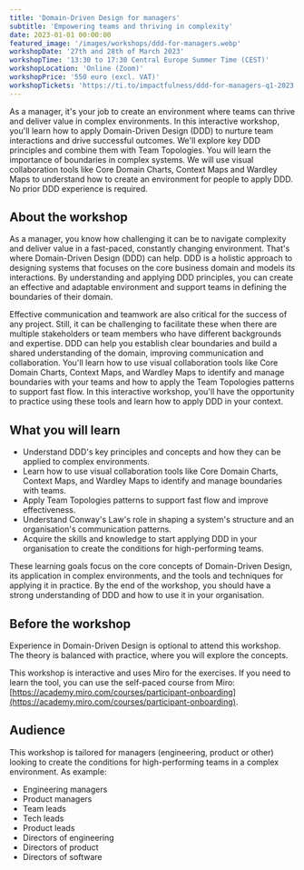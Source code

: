 ```yaml
---
title: 'Domain-Driven Design for managers'
subtitle: 'Empowering teams and thriving in complexity'
date: 2023-01-01 00:00:00
featured_image: '/images/workshops/ddd-for-managers.webp'
workshopDate: '27th and 28th of March 2023'
workshopTime: '13:30 to 17:30 Central Europe Summer Time (CEST)'
workshopLocation: 'Online (Zoom)'
workshopPrice: '550 euro (excl. VAT)'
workshopTickets: 'https://ti.to/impactfulness/ddd-for-managers-q1-2023'
---
```


As a manager, it's your job to create an environment where teams can thrive and deliver value in complex environments. In this interactive workshop, you'll learn how to apply Domain-Driven Design (DDD) to nurture team interactions and drive successful outcomes. We'll explore key DDD principles and combine them with Team Topologies. You will learn the importance of boundaries in complex systems. We will use visual collaboration tools like Core Domain Charts, Context Maps and Wardley Maps to understand how to create an environment for people to apply DDD. No prior DDD experience is required.

## About the workshop
As a manager, you know how challenging it can be to navigate complexity and deliver value in a fast-paced, constantly changing environment. That's where Domain-Driven Design (DDD) can help. DDD is a holistic approach to designing systems that focuses on the core business domain and models its interactions. By understanding and applying DDD principles, you can create an effective and adaptable environment and support teams in defining the boundaries of their domain.

Effective communication and teamwork are also critical for the success of any project. Still, it can be challenging to facilitate these when there are multiple stakeholders or team members who have different backgrounds and expertise. DDD can help you establish clear boundaries and build a shared understanding of the domain, improving communication and collaboration. You'll learn how to use visual collaboration tools like Core Domain Charts, Context Maps, and Wardley Maps to identify and manage boundaries with your teams and how to apply the Team Topologies patterns to support fast flow. In this interactive workshop, you'll have the opportunity to practice using these tools and learn how to apply DDD in your context.

## What you will learn
- Understand DDD's key principles and concepts and how they can be applied to complex environments.
- Learn how to use visual collaboration tools like Core Domain Charts, Context Maps, and Wardley Maps to identify and manage boundaries with teams.
- Apply Team Topologies patterns to support fast flow and improve effectiveness.
- Understand Conway's Law's role in shaping a system's structure and an organisation's communication patterns.
- Acquire the skills and knowledge to start applying DDD in your organisation to create the conditions for high-performing teams.

These learning goals focus on the core concepts of Domain-Driven Design, its application in complex environments, and the tools and techniques for applying it in practice. By the end of the workshop, you should have a strong understanding of DDD and how to use it in your organisation.

## Before the workshop
Experience in Domain-Driven Design is optional to attend this workshop. The theory is balanced with practice, where you will explore the concepts. 

This workshop is interactive and uses Miro for the exercises. If you need to learn the tool, you can use the self-paced course from Miro: [https://academy.miro.com/courses/participant-onboarding](https://academy.miro.com/courses/participant-onboarding). 

## Audience
This workshop is tailored for managers (engineering, product or other) looking to create the conditions for high-performing teams in a complex environment. As example:
- Engineering managers
- Product managers
- Team leads
- Tech leads
- Product leads
- Directors of engineering
- Directors of product
- Directors of software
